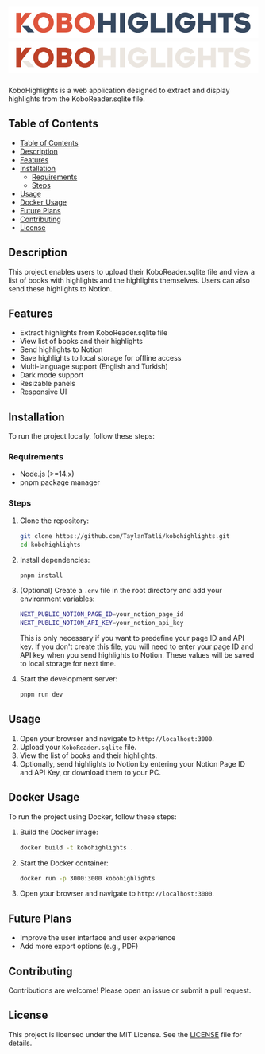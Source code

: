 # ![KoboHighlights Logo](./.github/assets/logo.svg#gh-dark-mode-only) ![KoboHighlights Logo](./.github/assets/logo-dark.svg#gh-light-mode-only)

KoboHighlights is a web application designed to extract and display highlights from the KoboReader.sqlite file.

## Table of Contents

- [Table of Contents](#table-of-contents)
- [Description](#description)
- [Features](#features)
- [Installation](#installation)
  - [Requirements](#requirements)
  - [Steps](#steps)
- [Usage](#usage)
- [Docker Usage](#docker-usage)
- [Future Plans](#future-plans)
- [Contributing](#contributing)
- [License](#license)

## Description

This project enables users to upload their KoboReader.sqlite file and view a list of books with highlights and the highlights themselves. Users can also send these highlights to Notion.

## Features

- Extract highlights from KoboReader.sqlite file
- View list of books and their highlights
- Send highlights to Notion
- Save highlights to local storage for offline access
- Multi-language support (English and Turkish)
- Dark mode support
- Resizable panels
- Responsive UI

## Installation

To run the project locally, follow these steps:

### Requirements

- Node.js (>=14.x)
- pnpm package manager

### Steps

1. Clone the repository:

    ```sh
    git clone https://github.com/TaylanTatli/kobohighlights.git
    cd kobohighlights
    ```

2. Install dependencies:

    ```sh
    pnpm install
    ```

3. (Optional) Create a `.env` file in the root directory and add your environment variables:

    ```sh
    NEXT_PUBLIC_NOTION_PAGE_ID=your_notion_page_id
    NEXT_PUBLIC_NOTION_API_KEY=your_notion_api_key
    ```

    This is only necessary if you want to predefine your page ID and API key. If you don't create this file, you will need to enter your page ID and API key when you send highlights to Notion. These values will be saved to local storage for next time.

4. Start the development server:

    ```sh
    pnpm run dev
    ```

## Usage

1. Open your browser and navigate to `http://localhost:3000`.
2. Upload your `KoboReader.sqlite` file.
3. View the list of books and their highlights.
4. Optionally, send highlights to Notion by entering your Notion Page ID and API Key, or download them to your PC.

## Docker Usage

To run the project using Docker, follow these steps:

1. Build the Docker image:

    ```sh
    docker build -t kobohighlights .
    ```

2. Start the Docker container:

    ```sh
    docker run -p 3000:3000 kobohighlights
    ```

3. Open your browser and navigate to `http://localhost:3000`.

## Future Plans

- Improve the user interface and user experience
- Add more export options (e.g., PDF)

## Contributing

Contributions are welcome! Please open an issue or submit a pull request.

## License

This project is licensed under the MIT License. See the [LICENSE](LICENSE) file for details.
